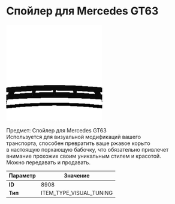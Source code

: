 # Спойлер для Mercedes GT63

![Item Image](../img/8908.webp?raw=true)

Предмет: Спойлер для Mercedes GT63<br>Используется для визуальной модификаций вашего<br>транспорта, способен превратить ваше ржавое корыто<br>в настоящую порхающую бабочку, что обязательно привлечет<br>внимание прохожих своим уникальным стилем и красотой.<br>Можно передавать и продавать.


| Параметр | Значение |
|----------|----------|
| **ID** | 8908 |
| **Тип** | ITEM_TYPE_VISUAL_TUNING |

